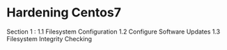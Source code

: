# Hardening Centos7 

Section 1 :
	1.1 Filesystem Configuration
	1.2 Configure Software Updates
	1.3 Filesystem Integrity Checking
